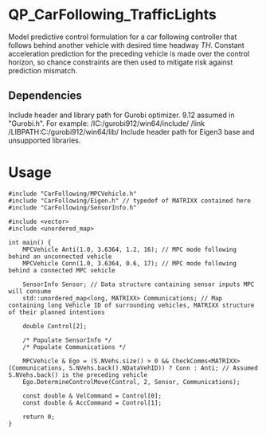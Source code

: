 # QP_CarFollowing_TrafficLights

Model predictive control formulation for a car following controller that follows behind another vehicle with desired time headway *TH*. Constant acceleration prediction for the preceding vehicle is made over the control horizon, so chance constraints are then used to mitigate risk against prediction mismatch.

## Dependencies
Include header and library path for Gurobi optimizer. 9.12 assumed in "Gurobi.h". For example: /IC:/gurobi912/win64/include/ /link /LIBPATH:C:/gurobi912/win64/lib/
Include header path for Eigen3 base and unsupported libraries.

# Usage

    #include "CarFollowing/MPCVehicle.h"
    #include "CarFollowing/Eigen.h" // typedef of MATRIXX contained here
    #include "CarFollowing/SensorInfo.h"

    #include <vector>
    #include <unordered_map>

    int main() {
        MPCVehicle Anti(1.0, 3.6364, 1.2, 16); // MPC mode following behind an unconnected vehicle
        MPCVehicle Conn(1.0, 3.6364, 0.6, 17); // MPC mode following behind a connected MPC vehicle

        SensorInfo Sensor; // Data structure containing sensor inputs MPC will consume
        std::unordered_map<long, MATRIXX> Communications; // Map containing long Vehicle ID of surrounding vehicles, MATRIXX structure of their planned intentions

        double Control[2];

        /* Populate SensorInfo */
        /* Populate Communications */

        MPCVehicle & Ego = (S.NVehs.size() > 0 && CheckComms<MATRIXX>(Communications, S.NVehs.back().NDataVehID)) ? Conn : Anti; // Assumed S.NVehs.back() is the preceding vehicle
        Ego.DetermineControlMove(Control, 2, Sensor, Communications);

        const double & VelCommand = Control[0];
        const double & AccCommand = Control[1];

        return 0;
    }

